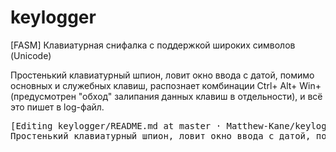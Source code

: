 keylogger
=========

[FASM] Клавиатурная снифалка с поддержкой широких символов (Unicode)


Простенький клавиатурный шпион, ловит окно ввода с датой, помимо основных и служебных клавиш, распознает комбинации Ctrl+ Alt+ Win+ (предусмотрен "обход" залипания данных клавиш в отдельности), и всё это пишет в log-файл.

<pre>
[Editing keylogger/README.md at master · Matthew-Kane/keylogger - Mozilla Firefox] - 30/05/2014, 11:10:09
Простенький клавиатурный шпион, ловит окно ввода с датой, помимо основных и служебных клавиш, распознает комбинации [AltL + Shift]Ctrl+ Alt+ Win+ [AltL + Shift](предусмотрен ""[Left]обход[End] залипания данных клавиш в отдельности), и все это пишет в [AltL + Shift]log-[AltL + Shift]файл.
</pre>
